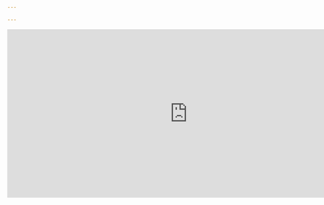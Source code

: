 ```yaml
---

---
```


<iframe width="832" height="389" src="https://www.youtube.com/embed/mwMtKJVCt80" title="Virus" frameborder="0" allow="accelerometer; autoplay; clipboard-write; encrypted-media; gyroscope; picture-in-picture" allowfullscreen></iframe>   


